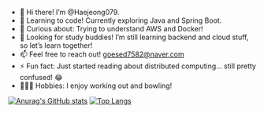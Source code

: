 - 👋 Hi there! I’m @Haejeong079.
- 🌱 Learning to code! Currently exploring Java and Spring Boot.
- 🚀 Curious about: Trying to understand AWS and Docker!
- 🤝 Looking for study buddies! I’m still learning backend and cloud stuff, so let’s learn together!
- 📫 Feel free to reach out! goesed7582@naver.com
- ⚡ Fun fact: Just started reading about distributed computing… still pretty confused! 😂
- 🏋️‍♂️🎳 Hobbies: I enjoy working out and bowling!
  


[![Anurag's GitHub stats](https://github-readme-stats.vercel.app/api?username=Haejeong079)](https://github.com/anuraghazra/github-readme-stats)
[![Top Langs](https://github-readme-stats.vercel.app/api/top-langs/?username=Haejeong079&langs_count=10&layout=compact&theme=dark)](https://github.com/Haejeong079)﻿
<!---
Haejeong079/Haejeong079 is a ✨ special ✨ repository because its `README.md` (this file) appears on your GitHub profile.
You can click the Preview link to take a look at your changes.
--->



